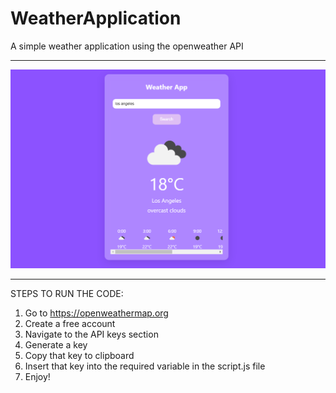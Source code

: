 # WeatherApplication
A simple weather application using the openweather API
<br>
<hr>
  <img src="./weather .png" alt="">
  <br>
  <hr>
  

STEPS TO RUN THE CODE: 
1. Go to https://openweathermap.org
2. Create a free account
3. Navigate to the API keys section
4. Generate a key
5. Copy that key to clipboard
6. Insert that key into the required variable in the script.js file
7. Enjoy!
